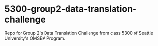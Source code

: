 # 5300-group2-data-translation-challenge
Repo for Group 2's Data Translation Challenge from class 5300 of Seattle University's OMSBA Program.
